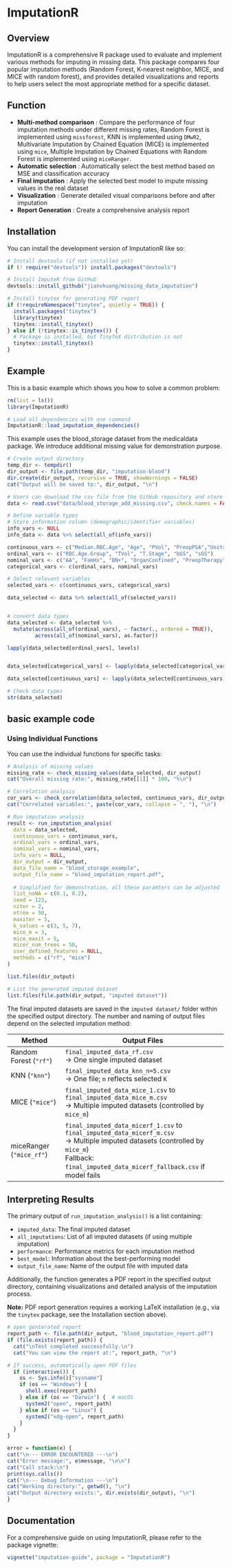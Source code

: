 # ImputationR

## Overview

ImputationR is a comprehensive R package used to evaluate and implement various methods for imputing in missing data. This package compares four popular imputation methods (Random Forest, K-nearest neighbor, MICE, and MICE with random forest), and provides detailed visualizations and reports to help users select the most appropriate method for a specific dataset.

## Function

- **Multi-method comparison** : Compare the performance of four imputation methods under different missing rates, Random Forest is implemented using `missforest`, KNN is implemented using `DMwR2`, Multivariate Imputation by Chained Equation (MICE) is implemented using `mice`, Multiple Imputation by Chained Equations with Random Forest is implemented using `miceRanger`.
- **Automatic selection** : Automatically select the best method based on MSE and classification accuracy
- **Final imputation** : Apply the selected best model to impute missing values in the real dataset
- **Visualization** : Generate detailed visual comparisons before and after imputation
- **Report Generation** : Create a comprehensive analysis report

## Installation

You can install the development version of ImputationR like so:

``` r
# Install devtools (if not installed yet)
if (! require("devtools")) install.packages("devtools")

# Install ImputeR from GitHub
devtools::install_github("jianvhuang/missing_data_imputation")

# Install tinytex for generating PDF report
if (!requireNamespace("tinytex", quietly = TRUE)) {
  install.packages("tinytex")
  library(tinytex)
  tinytex::install_tinytex()
} else if (!tinytex::is_tinytex()) {
  # Package is installed, but TinyTeX distribution is not
  tinytex::install_tinytex()
}
```

## Example

This is a basic example which shows you how to solve a common problem:

``` r
rm(list = ls())
library(ImputationR)

# Load all dependencies with one command
ImputationR::load_imputation_dependencies()
```
This example uses the blood_storage dataset from the medicaldata package. We introduce additional missing value for demonstration purpose.
``` r
# Create output directory
temp_dir <- tempdir()
dir_output <- file.path(temp_dir, "imputation-blood")
dir.create(dir_output, recursive = TRUE, showWarnings = FALSE)
cat("Output will be saved to:", dir_output, "\n")

# Users can download the csv file from the GitHub repository and store it in their own data directory.
data <- read.csv("data/blood_storage_add_missing.csv", check.names = FALSE)

# Define variable types
# Store information column (demographic/identifier variables)
info_vars <- NULL
info_data <- data %>% select(all_of(info_vars))

continuous_vars <- c("Median.RBC.Age", "Age", "PVol", "PreopPSA","Units", "TimeToRecurrence")
ordinal_vars <- c("RBC.Age.Group", "TVol", "T.Stage", "bGS", "sGS")
nominal_vars <- c("AA", "FamHx", "BN+", "OrganConfined", "PreopTherapy", "AnyAdjTherapy", "AdjRadTherapy", "Recurrence", "Censor")
categorical_vars <- c(ordinal_vars, nominal_vars)

# Select relevant variables
selected_vars <- c(continuous_vars, categorical_vars)

data_selected <- data %>% select(all_of(selected_vars))


# convert data types
data_selected <- data_selected %>%
  mutate(across(all_of(ordinal_vars), ~ factor(., ordered = TRUE)), 
         across(all_of(nominal_vars), as.factor)) 

lapply(data_selected[ordinal_vars], levels)


data_selected[categorical_vars] <- lapply(data_selected[categorical_vars], as.factor)

data_selected[continuous_vars] <- lapply(data_selected[continuous_vars], as.numeric)

# Check data types
str(data_selected)
```

## basic example code
### Using Individual Functions

You can use the individual functions for specific tasks:
```r
# Analysis of missing values
missing_rate <- check_missing_values(data_selected, dir_output)
cat("Overall missing rate:", missing_rate[[1]] * 100, "%\n")

# Correlation analysis
cor_vars <- check_correlation(data_selected, continuous_vars, dir_output)
cat("Correlated variables:", paste(cor_vars, collapse = ", "), "\n")

# Run imputation analysis
result <- run_imputation_analysis(
  data = data_selected,
  continuous_vars = continuous_vars,
  ordinal_vars = ordinal_vars,
  nominal_vars = nominal_vars,
  info_vars = NULL,
  dir_output = dir_output,
  data_file_name = "blood_storage_example",
  output_file_name = "blood_imputation_report.pdf",
  
  # Simplified for demonstration, all these paramters can be adjusted
  list_noNA = c(0.1, 0.2),
  seed = 123,
  niter = 2,
  ntree = 50,
  maxiter = 5,
  k_values = c(3, 5, 7),
  mice_m = 3,
  mice_maxit = 5,
  micer_num_trees = 50,
  user_defined_features = NULL,
  methods = c("rf", "mice")
) 

list.files(dir_output)

# List the generated imputed dataset
list.files(file.path(dir_output, "imputed dataset"))
```
The final imputed datasets are saved in the `imputed dataset/` folder within the specified output directory. The number and naming of output files depend on the selected imputation method:

| Method                        | Output Files                                                                 |
|------------------------------|------------------------------------------------------------------------------|
| Random Forest (`"rf"`)       | `final_imputed_data_rf.csv`<br>→ One single imputed dataset                 |
| KNN (`"knn"`)                | `final_imputed_data_knn_n=5.csv`<br>→ One file; `n` reflects selected `K`   |
| MICE (`"mice"`)              | `final_imputed_data_mice_1.csv` to `final_imputed_data_mice_m.csv`<br>→ Multiple imputed datasets (controlled by `mice_m`) |
| miceRanger (`"mice_rf"`)     | `final_imputed_data_micerf_1.csv` to `final_imputed_data_micerf_m.csv`<br>→ Multiple imputed datasets (controlled by `mice_m`)<br>Fallback: `final_imputed_data_micerf_fallback.csv` if model fails |


## Interpreting Results

The primary output of `run_imputation_analysis()` is a list containing:

- `imputed_data`: The final imputed dataset
- `all_imputations`: List of all imputed datasets (if using multiple imputation)
- `performance`: Performance metrics for each imputation method
- `best_model`: Information about the best-performing model
- `output_file_name`: Name of the output file with imputed data

Additionally, the function generates a PDF report in the specified output directory, containing visualizations and detailed analysis of the imputation process.

**Note:** PDF report generation requires a working LaTeX installation (e.g., via the `tinytex` package, see the Installation section above).


```r
# open genterated report
report_path <- file.path(dir_output, "blood_imputation_report.pdf")
if (file.exists(report_path)) {
  cat("\nTest completed successfully.\n")
  cat("You can view the report at:", report_path, "\n")

# If success, automatically open PDF files
  if (interactive()) {
    os <- Sys.info()["sysname"]
    if (os == "Windows") {
      shell.exec(report_path)
    } else if (os == "Darwin") {  # macOS
      system2("open", report_path)
    } else if (os == "Linux") {
      system2("xdg-open", report_path)
    }
  }
}

error = function(e) {
cat("\n--- ERROR ENCOUNTERED ---\n")
cat("Error message:", e$message, "\n\n")
cat("Call stack:\n")
print(sys.calls())
cat("\n--- Debug Information ---\n")
cat("Working directory:", getwd(), "\n")
cat("Output directory exists:", dir.exists(dir_output), "\n")
}
```

## Documentation

For a comprehensive guide on using ImputationR, please refer to the package vignette:

```r
vignette("imputation-guide", package = "ImputationR")
```
